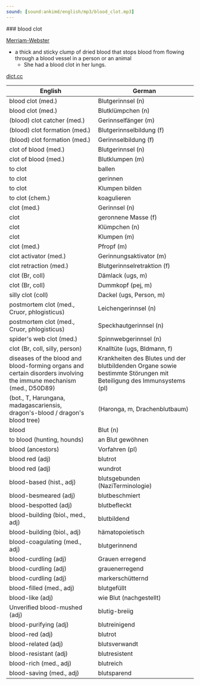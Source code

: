 ```yaml
---
sound: [sound:ankimd/english/mp3/blood_clot.mp3]
---
```


\### blood clot

[Merriam-Webster](https://www.merriam-webster.com/dictionary/blood+clot)

- a thick and sticky clump of dried blood that stops blood from flowing through a blood vessel in a person or an animal
    - She had a blood clot in her lungs.

[dict.cc](https://www.dict.cc/blood+clot)

| English        | German       |
| -------------- | ------------ |
| blood clot (med.) | Blutgerinnsel (n) |
| blood clot (med.) | Blutklümpchen (n) |
| (blood) clot catcher (med.) | Gerinnselfänger (m) |
| (blood) clot formation (med.) | Blutgerinnselbildung (f) |
| (blood) clot formation (med.) | Gerinnselbildung (f) |
| clot of blood (med.) | Blutgerinnsel (n) |
| clot of blood (med.) | Blutklumpen (m) |
| to clot | ballen |
| to clot | gerinnen |
| to clot | Klumpen bilden |
| to clot (chem.) | koagulieren |
| clot (med.) | Gerinnsel (n) |
| clot | geronnene Masse (f) |
| clot | Klümpchen (n) |
| clot | Klumpen (m) |
| clot (med.) | Pfropf (m) |
| clot activator (med.) | Gerinnungsaktivator (m) |
| clot retraction (med.) | Blutgerinnselretraktion (f) |
| clot (Br, coll) | Dämlack (ugs, m) |
| clot (Br, coll) | Dummkopf (pej, m) |
| silly clot (coll) | Dackel (ugs, Person, m) |
| postmortem clot (med., Cruor, phlogisticus) | Leichengerinnsel (n) |
| postmortem clot (med., Cruor, phlogisticus) | Speckhautgerinnsel (n) |
| spider's web clot (med.) | Spinnwebgerinnsel (n) |
| clot (Br, coll, silly, person) | Knalltüte (ugs, Bldmann, f) |
| diseases of the blood and blood-forming organs and certain disorders involving the immune mechanism (med., D50D89) | Krankheiten des Blutes und der blutbildenden Organe sowie bestimmte Störungen mit Beteiligung des Immunsystems (pl) |
|  (bot., T, Harungana, madagascariensis, dragon's-blood / dragon's blood tree) |  (Haronga, m, Drachenblutbaum) |
| blood | Blut (n) |
| to blood (hunting, hounds) | an Blut gewöhnen |
| blood (ancestors) | Vorfahren (pl) |
| blood red (adj) | blutrot |
| blood red (adj) | wundrot |
| blood-based (hist., adj) | blutsgebunden (NaziTerminologie) |
| blood-besmeared (adj) | blutbeschmiert |
| blood-bespotted (adj) | blutbefleckt |
| blood-building (biol., med., adj) | blutbildend |
| blood-building (biol., adj) | hämatopoietisch |
| blood-coagulating (med., adj) | blutgerinnend |
| blood-curdling (adj) | Grauen erregend |
| blood-curdling (adj) | grauenerregend |
| blood-curdling (adj) | markerschütternd |
| blood-filled (med., adj) | blutgefüllt |
| blood-like (adj) | wie Blut (nachgestellt) |
| Unverified blood-mushed (adj) | blutig-breiig |
| blood-purifying (adj) | blutreinigend |
| blood-red (adj) | blutrot |
| blood-related (adj) | blutsverwandt |
| blood-resistant (adj) | blutresistent |
| blood-rich (med., adj) | blutreich |
| blood-saving (med., adj) | blutsparend |
